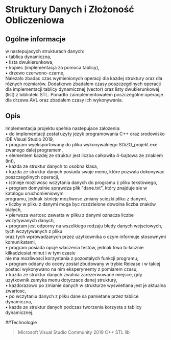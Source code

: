 # Struktury Danych i Złożoność Obliczeniowa


## Ogólne informacje
w nastepujacych strukturach danych:<br/>
• tablica dynamiczna,<br/>
• lista dwukierunkowa,<br/>
• kopiec (implementacja za pomoca tablicy),<br/>
• drzewo czerwono-czarne,<br/>
Nalezało zbadac czas wymienionych operacji dla kazdej struktury oraz dla róznych rozmiarów. Dodatkowo
zbadałem czasy poszczególnych operacji dla implementacji tablicy dynamicznej (vector) oraz listy
dwukierunkowej (list) z biblioteki STL. Ponadto zaimplementowałem poszczególne operacje dla drzewa
AVL oraz zbadałem czasy ich wykonywania.
	
## Opis
Implementacja projektu spełnia nastepujace załozenia:<br/>
• do implementacji został uzyty jezyk programowania C++ oraz srodowisko IDE Visual Studio 2019,<br/>
• program wyeksportowany do pliku wykonywalnego SDiZO_projekt.exe zwanego dalej programem,<br/>
• elementem kazdej ze struktur jest liczba całkowita 4-bajtowa ze znakiem (int),<br/>
• kazda ze struktur danych to osobna klasa,<br/>
• kazda ze struktur danych posiada swoje menu, które pozwala dokonywac poszczególnych operacji,<br/>
• istnieje mozliwosc wczytania danych do programu z pliku tekstowego,<br/>
• program domyslnie sprawdza plik "dane.txt", który znajduje sie w katalogu uruchomieniowym<br/>
programu, jednak istnieje mozliwosc zmiany sciezki pliku z danymi,<br/>
• liczby w pliku z danymi moga byc rozdzielone dowolna liczba znaków białych,<br/>
• pierwsza wartosc zawarta w pliku z danymi oznacza liczbe wczytywanych danych,<br/>
• program jest odporny na wszelkiego rodzaju błedy danych wejsciowych, tych wczytywanych z pliku<br/>
oraz tych wprowadzanych przez uzytkownika o czym informuje stosownymi komunikatami,<br/>
• program posiada opcje właczenia testów, jednak trwa to łacznie kilkadziesiat minut i w tym czasie<br/>
nie ma mozliwosci korzystania z pozostałych funkcji programu,<br/>
• program oddany do oceny został zbudowany w trybie Release i w takiej postaci wykonywano na
nim eksperymenty z pomiarem czasu,<br/>
• kazda ze struktur danych zwalnia zarezerwowane miejsce, gdy uzytkownik zamyka menu dotyczace
danej struktury,<br/>
• kazdorazowo po zmianie danych w strukturze wyswietlana jest je aktualna zwartosc,<br/>
• po wczytaniu danych z pliku dane sa pamietane przez tablice dynamiczna,<br/>
• kazda ze struktur danych podczas tworzenia korzysta z tablicy dynamicznej.<br/>

##Technologie
> Microsoft Visual Studio Community 2019
> C++
> STL lib
